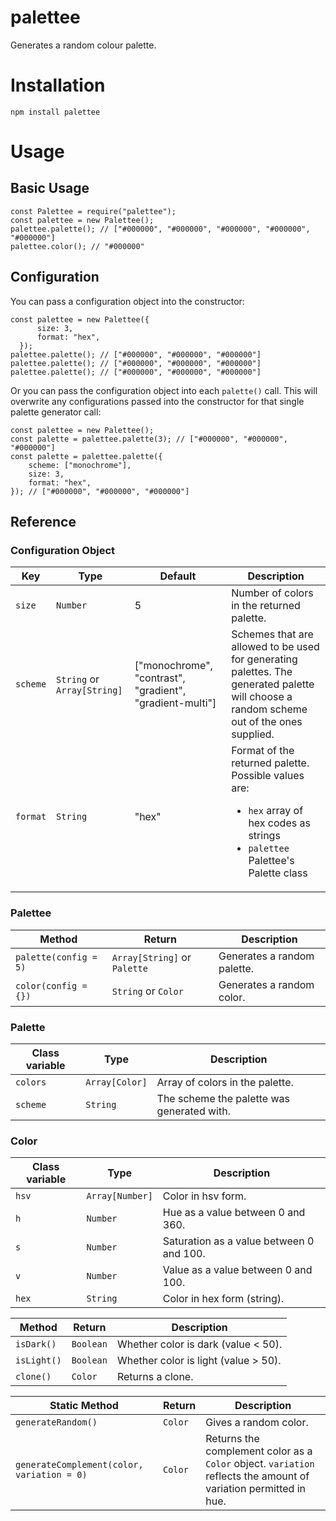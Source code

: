 # palettee
Generates a random colour palette.

# Installation
```
npm install palettee
```

# Usage

## Basic Usage
``` 
const Palettee = require("palettee"); 
const palettee = new Palettee();
palettee.palette(); // ["#000000", "#000000", "#000000", "#000000", "#000000"]
palettee.color(); // "#000000"
```

## Configuration
You can pass a configuration object into the constructor: 
```
const palettee = new Palettee({
      size: 3,
      format: "hex",
  });
palettee.palette(); // ["#000000", "#000000", "#000000"]
palettee.palette(); // ["#000000", "#000000", "#000000"]
palettee.palette(); // ["#000000", "#000000", "#000000"]
```

Or you can pass the configuration object into each `palette()` call. This will overwrite any configurations passed into the constructor for that single palette generator call:
```
const palettee = new Palettee();
const palette = palettee.palette(3); // ["#000000", "#000000", "#000000"]
const palette = palettee.palette({
    scheme: ["monochrome"],
    size: 3,
    format: "hex",
}); // ["#000000", "#000000", "#000000"]
```

## Reference

### Configuration Object
|**Key** | **Type** | **Default** | **Description**  | 
|---|---|---|---|
|`size`|`Number`|5|Number of colors in the returned palette.  |
|`scheme`|`String` or `Array[String]`|["monochrome", "contrast", "gradient", "gradient-multi"]|Schemes that are allowed to be used for generating palettes. The generated palette will choose a random scheme out of the ones supplied. |
|`format`|`String`|"hex"|Format of the returned palette. Possible values are: <ul><li>`hex` array of hex codes as strings</li><li>`palettee` Palettee's Palette class</li></ul>  |

### Palettee
|**Method**   | **Return** | **Description**  | 
|---|---|---|
|`palette(config = 5)` | `Array[String]` or `Palette` | Generates a random palette.  |
|`color(config = {})`  | `String` or `Color` |Generates a random color.  |


### Palette
|**Class variable**   | **Type** | **Description**  | 
|---|---|---|
|`colors`  | `Array[Color]` | Array of colors in the palette.  |
|`scheme`  | `String` | The scheme the palette was generated with.  |

### Color
|**Class variable**   | **Type** | **Description**  | 
|---|---|---|
|`hsv`  | `Array[Number]` | Color in hsv form.  |
|`h`  | `Number` | Hue as a value between 0 and 360.  |
|`s`  | `Number` | Saturation as a value between 0 and 100.  |
|`v`  | `Number` | Value as a value between 0 and 100.  |
|`hex`  | `String` | Color in hex form (string).  |

|**Method**   | **Return** | **Description**  | 
|---|---|---|
|`isDark()`  | `Boolean` | Whether color is dark (value < 50).  |
|`isLight()`  | `Boolean` | Whether color is light (value > 50).  |
|`clone()`  | `Color` | Returns a clone.  |

|**Static Method**   | **Return** | **Description**  | 
|---|---|---|
|`generateRandom()`  | `Color` | Gives a random color.  |
|`generateComplement(color, variation = 0)`  | `Color` | Returns the complement color as a `Color` object. `variation` reflects the amount of variation permitted in hue.  |
